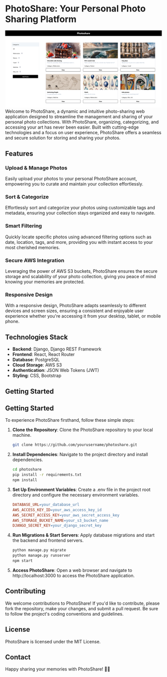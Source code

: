 # PhotoShare: Your Personal Photo Sharing Platform
![Photoshare](home-page.png)
Welcome to PhotoShare, a dynamic and intuitive photo-sharing web application designed to streamline the management and sharing of your personal photo collections. With PhotoShare, organizing, categorizing, and accessing your art has never been easier. Built with cutting-edge technologies and a focus on user experience, PhotoShare offers a seamless and secure solution for storing and sharing your photos.

## Features

### Upload & Manage Photos
Easily upload your photos to your personal PhotoShare account, empowering you to curate and maintain your collection effortlessly.

### Sort & Categorize
Effortlessly sort and categorize your photos using customizable tags and metadata, ensuring your collection stays organized and easy to navigate.

### Smart Filtering
Quickly locate specific photos using advanced filtering options such as date, location, tags, and more, providing you with instant access to your most cherished memories.

### Secure AWS Integration
Leveraging the power of AWS S3 buckets, PhotoShare ensures the secure storage and scalability of your photo collection, giving you peace of mind knowing your memories are protected.

### Responsive Design
With a responsive design, PhotoShare adapts seamlessly to different devices and screen sizes, ensuring a consistent and enjoyable user experience whether you're accessing it from your desktop, tablet, or mobile phone.

## Technologies Stack

- **Backend**: Django, Django REST Framework
- **Frontend**: React, React Router
- **Database**: PostgreSQL
- **Cloud Storage**: AWS S3
- **Authentication**: JSON Web Tokens (JWT)
- **Styling**: CSS, Bootstrap

## Getting Started

## Getting Started

To experience PhotoShare firsthand, follow these simple steps:

1. **Clone the Repository**: Clone the PhotoShare repository to your local machine.
    ```bash
    git clone https://github.com/yourusername/photoshare.git
    ```

2. **Install Dependencies**: Navigate to the project directory and install dependencies.
    ```bash
    cd photoshare
    pip install -r requirements.txt
    npm install
    ```

3. **Set Up Environment Variables**: Create a .env file in the project root directory and configure the necessary environment variables.
    ```makefile
    DATABASE_URL=your_database_url
    AWS_ACCESS_KEY_ID=your_aws_access_key_id
    AWS_SECRET_ACCESS_KEY=your_aws_secret_access_key
    AWS_STORAGE_BUCKET_NAME=your_s3_bucket_name
    DJANGO_SECRET_KEY=your_django_secret_key
    ```

4. **Run Migrations & Start Servers**: Apply database migrations and start the backend and frontend servers.
    ```bash
    python manage.py migrate
    python manage.py runserver
    npm start
    ```

5. **Access PhotoShare**: Open a web browser and navigate to http://localhost:3000 to access the PhotoShare application.

## Contributing

We welcome contributions to PhotoShare! If you'd like to contribute, please fork the repository, make your changes, and submit a pull request. Be sure to follow the project's coding conventions and guidelines.

## License

PhotoShare is licensed under the MIT License.

## Contact
Happy sharing your memories with PhotoShare! 📸✨
